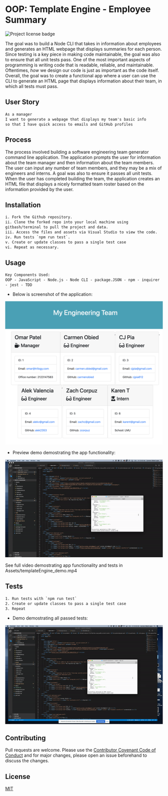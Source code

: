 # OOP: Template Engine - Employee Summary
![Project license badge](https://img.shields.io/badge/license-MIT-brightgreen)

The goal was to build a Node CLI that takes in information about employees and generates an HTML webpage that displays summaries for each person. Since testing is a key piece in making code maintainable, the goal was also to ensure that all unit tests pass. One of the most important aspects of programming is writing code that is readable, reliable, and maintainable. Oftentimes, *how* we design our code is just as important as the code itself. Overall, the goal was to create a functional app where a user can use the CLI to generate an HTML page that displays information about their team, in which all tests must pass.

## User Story
```
As a manager
I want to generate a webpage that displays my team's basic info
so that I have quick access to emails and GitHub profiles
```

## Process
The process involved building a software engineering team generator command line application. The application prompts the user for information about the team manager and then information about the team members. The user can input any number of team members, and they may be a mix of engineers and interns. A goal was also to ensure it passes all unit tests. When the user has completed building the team, the application creates an HTML file that displays a nicely formatted team roster based on the information provided by the user. 

## Installation
```
i. Fork the Github repository.
ii. Clone the forked repo into your local machine using gitbash/terminal to pull the project and data.
iii. Access the files and assets via Visual Studio to view the code.  
iv. Run tests `npm run test`.
v. Create or update classes to pass a single test case
vi. Repeat as necessary.

```

## Usage
```
Key Components Used:
OOP - JavaScript - Node.js - Node CLI - package.JSON - npm - inquirer - jest - TDD
```

* Below is screenshot of the application:

![Employee Template Screenshot](./Assets/templateEngine_screenshot.png)

* Preview demo demostrating the app functionality:

![Employee Template Preview Gif](./Assets/templateEngine_preview.gif)

See full video demostrating app functionality and tests in Assets/templateEngine_demo.mp4

## Tests
```
1. Run tests with `npm run test`
2. Create or update classes to pass a single test case
3. Repeat
```
* Demo demostrating all passed tests:

![Employee Template Tests Gif](./Assets//templateEngine_tests.gif)

## Contributing
Pull requests are welcome. Please use the [Contributor Covenant Code of Conduct](https://www.contributor-covenant.org/version/2/0/code_of_conduct/code_of_conduct.md) and for major changes, please open an issue beforehand to discuss the changes.

## License
[MIT](https://choosealicense.com/licenses/mit/)

